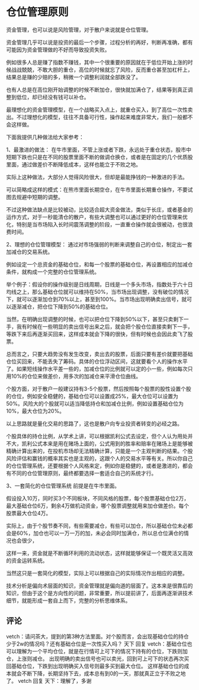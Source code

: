 # 仓位管理原则
[仓位管理原则]: (https://articles.zsxq.com/id_vs0sgf015rdb.html)
[url]: (https://t.zsxq.com/IY37AYZ)

资金管理，也可以说是风险管理，对于散户来说就是仓位管理。

资金管理几乎可以说是投资的最后一个步骤，过程分析的再好，判断再准确，都有可能因为资金管理做的不好而导致投资失败。

例如很多人总是赚了指数不赚钱，其中一个很重要的原因就在于低位开始上涨的时候战战兢兢，不敢大胆的重仓，高位的时候就忘了风险，反而重仓甚至加杠杆上，结果总是赚的少赔的多，稍微一个调整利润就全部跌没了。

也有人总是在高位刚开始调整的时候不断加仓，很快就加满仓了，结果等到真正调整到低位，却已经没有钱可以补仓。

最理想化的资金管理模型，在一个战略买入点上，就重仓买入，到了高位一次性卖出。不过理想化的模型，往往不具备可行性，操作起来难度非常大，我们一般都不会这样做。

下面我提供几种做法给大家参考：

1、最激进的做法：
在牛市里面，不管上涨或者下跌，永远处于重仓状态，股市中短期下跌也只是在不同的股票里面不断的做调仓换仓，或者是在固定的几个优质股里面，通过做差价不断降低成本，这样也能立于不败之地。

实际上这种做法，大部分人觉得风险很大，但却是最能挣钱的一种激进的手法。

可以简略成这样的模式：在熊市里面长期空仓，在牛市里面长期重仓操作，不要试图去规避中短期的调整。

不过这种做法缺点是比较被动，比较适合超大资金做法，类似于长庄，或者基金的运作方式，对于一秒能清仓的散户，有些大调整也可以通过更好的仓位管理来优化，特别是当市场陷入长时间震荡调整的阶段，一直重仓操作就会很被动，也很浪费时间。

2、理想的仓位管理模型：
通过对市场强弱的判断来调整自己的仓位，制定出一套加减仓的交易系统。

例如设定一个总资金的基础仓位，和每一个股票的基础仓位，再设置相应的加减仓条件，就构成一个完整的仓位管理系统。

举个例子：假设你的操作级别是日线周期，日线是一个多头市场，指数处于六十日均线之上，那么基础仓位就可以维持在50%，当市场出现调整，没有破位的情况下，就可以逐渐加仓到70%以上，甚至到100%。当市场出现明确卖出信号，就可以逐渐减仓，把仓位下降到50%的基础仓位。

当然，在明确出现调整的时候，也可以把仓位下降到50%以下，甚至只卖剩下一手，我有时候在一些明显的卖出信号出来之后，就会把个股仓位直接卖剩下一手，等跌下来后再逐渐买回来，这样成本就会下降的很快，但有时候也会因此卖飞了股票。

总而言之，只要大趋势没有发生改变，卖出去的股票，后面只要有差价就要把基础仓位买回来，不能丢失了筹码。具体的仓位浮动区间，这就要看个人的操作水平了。如果短线操作水平差一些的，加减仓位的比例就可以定的小一些，例如每次只用10%的仓位来做差价，用多次的加减仓来平滑仓位曲线。

个股方面，对于散户一般建议持有3-5个股票，然后按照每个股票的股性设置个股的仓位，例如安全稳健的，基础仓位可以设置成25%，最大仓位可以设置为50%。风险大的个股就可以适当降低持仓和加减仓比例，例如设置基础仓位为10%，最大仓位为20%。

以上思路就是量化交易的思路了，这也是散户向专业投资者转变的必经之路。

个股具体的持仓比例，从学术上讲，可以根据凯利公式去设定，但个人认为用处并不大，凯利公式本来是用在赌场上面的，公式用到的胜率和赔率在赌场上是能够被精确计算出来的，在投机市场却无法精确计算，只能是一个主观判断的结果。个股风险评估和赢钱的概率其实也是主观的，这跟个人的交易水平等有关。所以你自己的仓位管理系统，还要根据个人风格来定，例如你是稳健的，或者是激进的，都会有不同的仓位管理原则，最终都要选择一套适合自己的系统才行。

3、一套简化的仓位管理系统
前提是在牛市里面。

假设投入10万，同时买3个不同板块，不同风格的股票，每个股票基础仓位2万，最大基础仓位6万，剩余4万做机动资金，哪个股票调整就用来加仓做差价。每个股票最大仓位4万。

实际上，由于个股节奏不同，有些需要减仓，有些可以加仓，所以基础仓位未必都会是60%，加仓也可以一万一万的加，未必会同时加满仓，所以总仓位满仓的情况也会很少，

这样一来，资金就是不断循环利用的流动状态，这样就能够保证一个既灵活又高效的资金运转系统。

当然这只是一套简化的模型，实际上可以根据自己的实际情况作出相应的调整。

技术分析是偏向术层面的知识，资金管理就是偏向道的层面了。这本来是很靠后的知识，但由于这个是方向性的问题，非常重要，所以提前讲了，后面再逐渐讲技术细节，就能形成一套自上而下，完整的分析思维体系。

## 评论
vetch：请问茶大，提到的第3种方法里面。对个股而言，会出现基础仓位的持仓少于2w的情况吗？还有基础仓位是一次性买入吗？
天下 回复 vetch：基础仓位也可以理解为一个平均仓位，就是在行情可上可下的情况下持有的仓位，下跌则加仓，上涨则减仓。
出现明确的卖出信号也可以卖光，回到可上可下的状态再次买回基础仓位，下跌到出现明确买入信号则最多买到最大仓位。
这样基础仓位的成本就会不断下降，长期坚持下去，成本总有到0的一天，那就真正立于不败之地了。
vetch 回复 天下：理解了，多谢